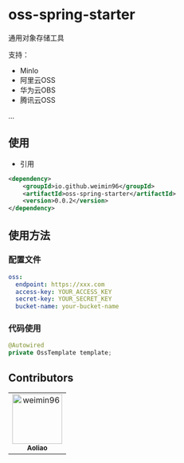 # oss-spring-starter

通用对象存储工具

支持：
- MinIo
- 阿里云OSS
- 华为云OBS
- 腾讯云OSS

...

## 使用

- 引用
```xml
<dependency>
    <groupId>io.github.weimin96</groupId>
    <artifactId>oss-spring-starter</artifactId>
    <version>0.0.2</version>
</dependency>
```

## 使用方法

### 配置文件

```yaml
oss:
  endpoint: https://xxx.com
  access-key: YOUR_ACCESS_KEY
  secret-key: YOUR_SECRET_KEY
  bucket-name: your-bucket-name
```

### 代码使用

```java
@Autowired
private OssTemplate template;
```

## Contributors

<!-- readme: collaborators,contributors -start -->
<table>
<tr>
    <td align="center">
        <a href="https://github.com/weimin96">
            <img src="https://avatars.githubusercontent.com/u/20983152?v=4" width="100;" alt="weimin96"/>
            <br />
            <sub><b>Aoliao</b></sub>
        </a>
    </td></tr>
</table>
<!-- readme: collaborators,contributors -end -->
